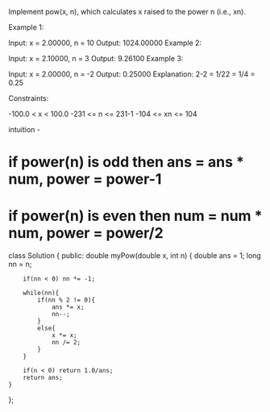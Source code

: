 Implement pow(x, n), which calculates x raised to the power n (i.e., xn).

 

Example 1:

Input: x = 2.00000, n = 10
Output: 1024.00000
Example 2:

Input: x = 2.10000, n = 3
Output: 9.26100
Example 3:

Input: x = 2.00000, n = -2
Output: 0.25000
Explanation: 2-2 = 1/22 = 1/4 = 0.25
 

Constraints:

-100.0 < x < 100.0
-231 <= n <= 231-1
-104 <= xn <= 104

intuition - 
# if power(n) is odd then ans = ans * num, power = power-1
# if power(n) is even then num = num * num, power = power/2

class Solution {
public:
    double myPow(double x, int n) {
        double ans = 1;
        long nn = n;
        
        if(nn < 0) nn *= -1;
        
        while(nn){
            if(nn % 2 != 0){
                ans *= x;
                nn--;
            }
            else{
                x *= x;
                nn /= 2;
            }
        }
        
        if(n < 0) return 1.0/ans;
        return ans;
    }
};